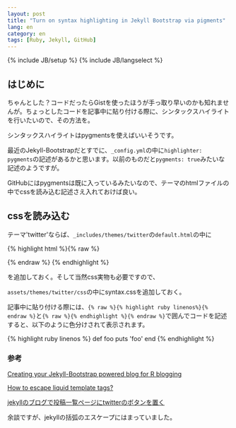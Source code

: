 ```yaml
---
layout: post
title: "Turn on syntax highlighting in Jekyll Bootstrap via pigments"
lang: en
category: en
tags: [Ruby, Jekyll, GitHub]
---
```

{% include JB/setup %}
{% include JB/langselect %}


## はじめに
ちゃんとした？コードだったらGistを使ったほうが手っ取り早いのかも知れませんが。ちょっとしたコードを記事中に貼り付ける際に、シンタックスハイライトを行いたいので、その方法を。

シンタックスハイライトはpygmentsを使えばいいそうです。

最近のJekyll-Bootstrapだとすでに、`_config.yml`の中に`highlighter: pygments`の記述があるかと思います。以前のものだと`pygments: true`みたいな記述のようですが。

GitHubにはpygmentsは既に入っているみたいなので、テーマのhtmlファイルの中でcssを読み込む記述さえ入れておけば良い。

## cssを読み込む
テーマ'twitter'ならば、`_includes/themes/twitter`の`default.html`の中に

{% highlight html %}{% raw %}
<link href="{{ ASSET_PATH }}/css/syntax.css?body=1" rel="stylesheet" type="text/css" media="all">{% endraw %}
{% endhighlight %}

を追加しておく。そして当然css実物も必要ですので、

`assets/themes/twitter/css`の中にsyntax.cssを追加しておく。

記事中に貼り付ける際には、`{% raw %}{% highlight ruby linenos%}{% endraw %}`と`{% raw %}{% endhighlight %}{% endraw %}`で囲んでコードを記述すると、以下のように色分けされて表示されます。

{% highlight ruby linenos %}
def foo
  puts 'foo'
end
{% endhighlight %}

### 参考
[Creating your Jekyll-Bootstrap powered blog for R blogging](http://lcolladotor.github.io/2013/11/09/new-Fellgernon-Bit-setup-in-Github/#.VDCwMCl_vgI)

[How to escape liquid template tags?](http://stackoverflow.com/questions/3426182/how-to-escape-liquid-template-tags)

[jekyllのブログで投稿一覧ページにtwitterのボタンを置く](http://imaizu.me/program/twbtn-on-jekyll-post.html)

余談ですが、jekyllの括弧のエスケープにはまっていました。